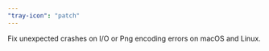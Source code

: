 ```yaml
---
"tray-icon": "patch"
---
```


Fix unexpected crashes on I/O or Png encoding errors on macOS and Linux.
